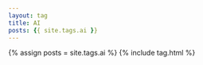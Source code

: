 ```yaml
---
layout: tag
title: AI
posts: {{ site.tags.ai }}
---
```


{% assign posts = site.tags.ai %}
{% include tag.html %}
